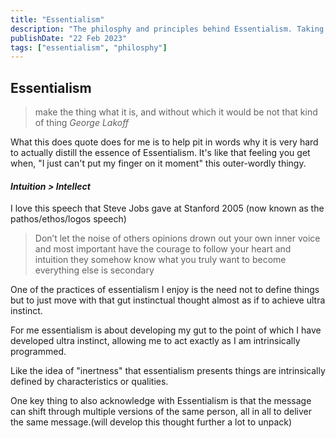 ```yaml
---
title: "Essentialism"
description: "The philosphy and principles behind Essentialism. Taking a dive into how we can use practices in our day to day lives"
publishDate: "22 Feb 2023"
tags: ["essentialism", "philosphy"]
---
```


## Essentialism

> make the thing what it is, and without which it would be not that kind of thing
_George Lakoff_

What this does quote does for me is to help pit in words why it is very hard to actually distill the essence of Essentialism. It's like that feeling you get when, "I just can't put my finger on it moment" this outer-wordly thingy.

#### _Intuition > Intellect_ 

I love this speech that Steve Jobs gave at Stanford 2005 (now known as the pathos/ethos/logos speech)

> Don’t let the noise of others opinions drown out your own inner voice and most important have the courage to follow your heart and intuition they somehow know what you truly want to become everything else is secondary 

One of the practices of essentialism I enjoy is the need not to define things but to just move with that gut instinctual thought almost as if to achieve ultra instinct. 

For me essentialism is about developing my gut to the point of which I have developed ultra instinct, allowing me to act exactly as I am intrinsically programmed.

Like the idea of "inertness" that essentialism presents things are intrinsically defined by characteristics or qualities.

One key thing to also acknowledge with Essentialism is that the message can shift through multiple versions of the same person, all in all to deliver the same message.(will develop this thought further a lot to unpack)